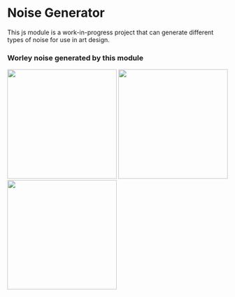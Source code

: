 # Noise Generator

This js module is a work-in-progress project that can generate different types of noise for use in art design. 


### Worley noise generated by this module

<img src="https://i.ibb.co/djcPpmm/Screen-Shot-2020-12-01-at-1-11-24-PM.png" height = 250>
<img src="https://i.ibb.co/gVDX1ww/Screen-Shot-2020-12-01-at-1-15-11-PM.png" height = 250>
<img src="https://i.ibb.co/3yb8mSS/Screen-Shot-2020-12-01-at-1-11-47-PM.png" height = 250>
